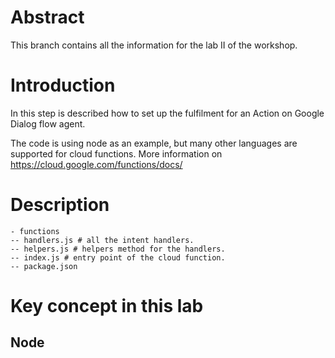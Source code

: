 # Abstract

This branch contains all the information for the lab II of the workshop.

# Introduction

In this step is described how to set up the fulfilment for an Action on Google Dialog flow agent.

The code is using node as an example, but many other languages are supported for cloud functions. More information on https://cloud.google.com/functions/docs/

# Description
```
- functions
-- handlers.js # all the intent handlers.
-- helpers.js # helpers method for the handlers.
-- index.js # entry point of the cloud function.
-- package.json
```

# Key concept in this lab

## Node 
